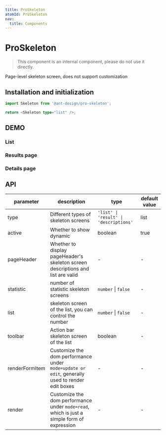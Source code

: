```yaml
---
title: ProSkeleton
atomId: ProSkeleton
nav:
  title: Components
---
```


# ProSkeleton

> This component is an internal component, please do not use it directly.

Page-level skeleton screen, does not support customization

## Installation and initialization

```typescript | pure
import Skeleton from '@ant-design/pro-skeleton';

return <Skeleton type="list" />;
```

## DEMO

### List

<code src="../demos/list.tsx" oldtitle="List"></code>

<code src="../demos/list.static.tsx" oldtitle="List" debug></code>

### Results page

<code src="../demos/result.tsx" oldtitle="Results page"></code>

### Details page

<code src="../demos/descriptions.tsx" oldtitle="Details page"></code>

## API

| parameter      | description                                                                                    | type                                   | default value |
| -------------- | ---------------------------------------------------------------------------------------------- | -------------------------------------- | ------------- |
| type           | Different types of skeleton screens                                                            | `'list' \| 'result' \| 'descriptions'` | list          |
| active         | Whether to show dynamic                                                                        | boolean                                | true          |
| pageHeader     | Whether to display pageHeader's skeleton screen descriptions and list are valid                | -                                      | -             |
| statistic      | number of statistic skeleton screens                                                           | `number` \| `false`                    | -             |
| list           | skeleton screen of the list, you can control the number                                        | `number` \| `false`                    | -             |
| toolbar        | Action bar skeleton screen of the list                                                         | boolean                                | -             |
| renderFormItem | Customize the dom performance under `mode=update or edit`, generally used to render edit boxes | -                                      | -             |
| render         | Customize the dom performance under `mode=read`, which is just a simple form of expression     | -                                      | -             |
